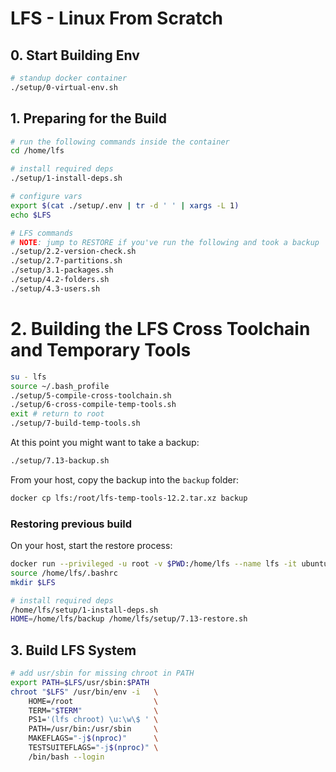 # LFS - Linux From Scratch

## 0. Start Building Env

```bash
# standup docker container
./setup/0-virtual-env.sh
```

## 1. Preparing for the Build

```bash
# run the following commands inside the container
cd /home/lfs

# install required deps
./setup/1-install-deps.sh

# configure vars
export $(cat ./setup/.env | tr -d ' ' | xargs -L 1)
echo $LFS

# LFS commands
# NOTE: jump to RESTORE if you've run the following and took a backup
./setup/2.2-version-check.sh
./setup/2.7-partitions.sh
./setup/3.1-packages.sh
./setup/4.2-folders.sh
./setup/4.3-users.sh
```

# 2. Building the LFS Cross Toolchain and Temporary Tools

```bash
su - lfs
source ~/.bash_profile
./setup/5-compile-cross-toolchain.sh
./setup/6-cross-compile-temp-tools.sh
exit # return to root
./setup/7-build-temp-tools.sh
```

At this point you might want to take a backup:

```bash
./setup/7.13-backup.sh
```

From your host, copy the backup into the `backup` folder:
```bash
docker cp lfs:/root/lfs-temp-tools-12.2.tar.xz backup
```

### Restoring previous build

On your host, start the restore process:

```bash
docker run --privileged -u root -v $PWD:/home/lfs --name lfs -it ubuntu:latest bash
source /home/lfs/.bashrc
mkdir $LFS

# install required deps
/home/lfs/setup/1-install-deps.sh
HOME=/home/lfs/backup /home/lfs/setup/7.13-restore.sh
```

## 3. Build LFS System

```bash
# add usr/sbin for missing chroot in PATH
export PATH=$LFS/usr/sbin:$PATH
chroot "$LFS" /usr/bin/env -i   \
    HOME=/root                  \
    TERM="$TERM"                \
    PS1='(lfs chroot) \u:\w\$ ' \
    PATH=/usr/bin:/usr/sbin     \
    MAKEFLAGS="-j$(nproc)"      \
    TESTSUITEFLAGS="-j$(nproc)" \
    /bin/bash --login
```